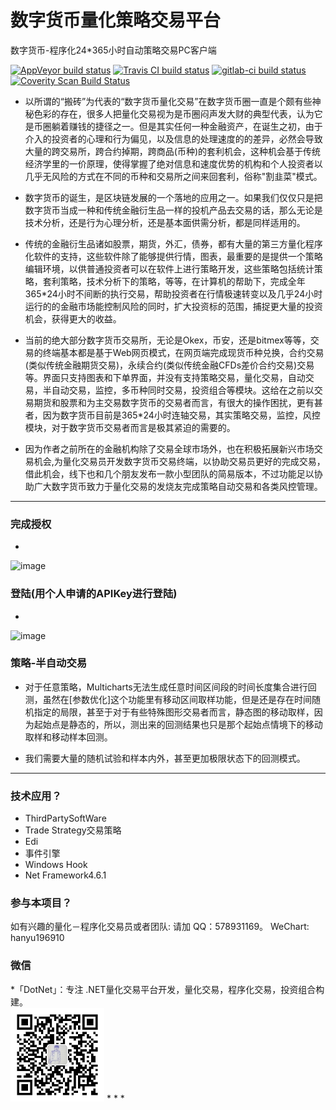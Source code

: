 # 数字货币量化策略交易平台
数字货币-程序化24*365小时自动策略交易PC客户端

[![AppVeyor build status](https://ci.appveyor.com/api/projects/status/github/softethervpn/softethervpn?branch=master&svg=true)](https://ci.appveyor.com/project/softethervpn/softethervpn) [![Travis CI build status](https://travis-ci.org/SoftEtherVPN/SoftEtherVPN.svg?branch=master)](https://travis-ci.org/SoftEtherVPN/SoftEtherVPN) [![gitlab-ci build status](https://gitlab.com/SoftEther/SoftEtherVPN/badges/master/build.svg)](https://gitlab.com/SoftEther/SoftEtherVPN/pipelines) [![Coverity Scan Build Status](https://scan.coverity.com/projects/16304/badge.svg)](https://scan.coverity.com/projects/softethervpn-softethervpn)

- 以所谓的“搬砖”为代表的“数字货币量化交易”在数字货币圈一直是个颇有些神秘色彩的存在，很多人把量化交易视为是币圈闷声发大财的典型代表，认为它是币圈躺着赚钱的捷径之一。但是其实任何一种金融资产，在诞生之初，由于介入的投资者的心理和行为偏见，以及信息的处理速度的的差异，必然会导致大量的跨交易所，跨合约掉期，跨商品(币种)的套利机会，这种机会基于传统经济学里的一价原理，使得掌握了绝对信息和速度优势的机构和个人投资者以几乎无风险的方式在不同的币种和交易所之间来回套利，俗称"割韭菜"模式。

- 数字货币的诞生，是区块链发展的一个落地的应用之一。如果我们仅仅只是把数字货币当成一种和传统金融衍生品一样的投机产品去交易的话，那么无论是技术分析，还是行为心理分析，还是基本面供需分析，都是同样适用的。

- 传统的金融衍生品诸如股票，期货，外汇，债券，都有大量的第三方量化程序化软件的支持，这些软件除了能够提供行情，图表，最重要的是提供一个策略编辑环境，以供普通投资者可以在软件上进行策略开发，这些策略包括统计策略，套利策略，技术分析下的策略，等等，在计算机的帮助下，完成全年365*24小时不间断的执行交易，帮助投资者在行情极速转变以及几乎24小时运行的的金融市场能控制风险的同时，扩大投资标的范围，捕捉更大量的投资机会，获得更大的收益。

- 当前的绝大部分数字货币交易所，无论是Okex，币安，还是bitmex等等，交易的终端基本都是基于Web网页模式，在网页端完成现货币种兑换，合约交易(类似传统金融期货交易)，永续合约(类似传统金融CFDs差价合约交易)交易等。界面只支持图表和下单界面，并没有支持策略交易，量化交易，自动交易，半自动交易，监控，多币种同时交易，投资组合等模块。这给在之前以交易期货和股票和为主交易数字货币的交易者而言，有很大的操作困扰，更有甚者，因为数字货币目前是365*24小时连轴交易，其实策略交易，监控，风控模块，对于数字货币交易者而言是极其紧迫的需要的。

- 因为作者之前所在的金融机构除了交易全球市场外，也在积极拓展新兴市场交易机会,为量化交易员开发数字货币交易终端，以协助交易员更好的完成交易，借此机会，线下也和几个朋友发布一款小型团队的简易版本，不过功能足以协助广大数字货币致力于量化交易的发烧友完成策略自动交易和各类风控管理。

* * *
### 完成授权
*
![image](https://github.com/handayu/AI-Trader-DownLoad/tree/master/image/Login.jpg)


### 登陆(用个人申请的APIKey进行登陆)
*
![image](https://github.com/handayu/OandaTrading/blob/master/image/trading.gif)

### 策略-半自动交易

- 对于任意策略，Multicharts无法生成任意时间区间段的时间长度集合进行回测，虽然在[参数优化]这个功能里有移动区间取样功能，但是还是存在时间随机指定的局限，甚至于对于有些特殊图形交易者而言，静态图的移动取样，因为起始点是静态的，所以，测出来的回测结果也只是那个起始点情境下的移动取样和移动样本回测。

- 我们需要大量的随机试验和样本内外，甚至更加极限状态下的回测模式。

* * *

### 技术应用？
- ThirdPartySoftWare
- Trade Strategy交易策略
- Edi
- 事件引擎
- Windows Hook
- Net Framework4.6.1


### 参与本项目？

如有兴趣的量化－程序化交易员或者团队:
   请加 QQ：578931169。
   WeChart: hanyu196910
   
   <h3 id="weibo-weixin">微信</h3>
 *「DotNet」：专注 .NET量化交易平台开发，量化交易，程序化交易，投资组合构建。
   <br><img src="https://github.com/handayu/OandaTrading/blob/master/image/wechart.jpg" width=150 height=150>
* * *

